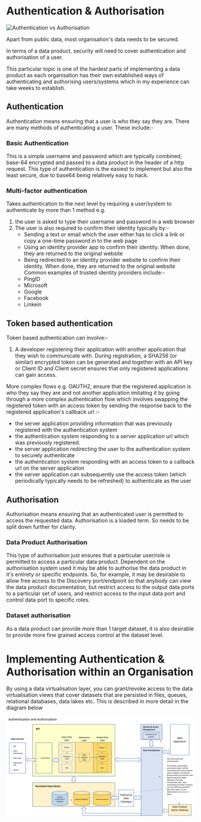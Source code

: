 # Authentication & Authorisation

![Authentication vs Authorisation](https://miro.medium.com/max/413/0*nrG185aDIksAga3W.jpg)

Apart from public data, most organisation's data needs to be secured. 

In terms of a data product, security will need to cover authentication and authorisation of a user.

This particular topic is one of the hardest parts of implementing a data product as each organisation has their 
own established ways of authenticating and authorising users/systems which in my experience can take weeks to establish.

## Authentication
Authentication means ensuring that a user is who they say they are. There are many methods of authenticating a user. 
These include:-

### Basic Authentication
This is a simple username and password which are typically combined, base-64 encrypted and passed to a data product in the header of a http request.
This type of authentication is the easiest to implement but also the least secure, due to base64 being relatively easy to hack. 

### Multi-factor authentication
Takes authentication to the next level by requiring a user/system to authenticate by more than 1 method 
e.g. 
1. the user is asked to type their username and password in a web browser
2. The user is also required to confirm their identity typically by:-
   * Sending a text or email which the user either has to click a link or copy a one-time password in to the web page
   * Using an identity provider app to confirm their identity. When done, they are returned to the original website
   * Being redirected to an identity provider website to confirm their identity. When done, they are returned to the original website
   Common examples of trusted identity providers include:-
   * PingID
   * Microsoft
   * Google
   * Facebook
   * Linkein

## Token based authentication
   Token based authentication can involve:-
   1. A developer registering their application with another application that they wish to communicate with. During registration, a SHA256 (or similar) encrypted token can be generated and together with an API key or Client ID and Client secret ensures that only registered applications can gain access.

   More complex flows e.g. OAUTH2, ensure that the registered application is who they say they are and not another application imitating it by going through a more complex authentication flow which involves swapping the registered token with an access token by sending the response back to the registered application's callback url :-
   * the server application providing information that was previously registered with the authentication system
   * the authentication system responding to a server application url which was previously registered.
   * the server application redirecting the user to the authentication system to securely authenticate
   * the authentication system responding with an access token to a callback url on the server application
   * the server application can subsequently use the access token (which periodically typically needs to be refreshed) to authenticate as the user

## Authorisation
Authorisation means ensuring that an authenticated user is permitted to access the requested data.
Authorisation is a loaded term. So needs to be split down further for clarity.

### Data Product Authorisation
This type of authorisation just ensures that a particular user/role is permitted to access a particular data product. 
Dependent on the authorisation system used it may be able to authorise the data product in it's entirety or specific endpoints.
So, for example, it may be desirable to allow free access to the Discovery port/endpoint so that anybody can view the data product documentation, but restrict access to the output data ports
to a particular set of users, and restrict access to the input data port and control data port to specific roles.

### Dataset authorisation
As a data product can provide more than 1 target dataset, it is also desirable to provide more fine grained access control at the dataset level.

# Implementing Authentication & Authorisation within an Organisation
By using a data virtualisation layer, you can grant/revoke access to the data virtualisation views that cover datasets that are persisted in files, queues, relational databases, data lakes etc.
This is described in more detail in the diagram below

![Proposed authentication & authorisation architecture](dp-authentication.png)

